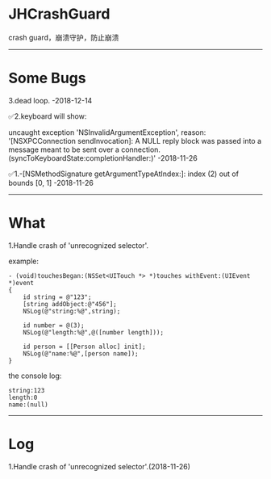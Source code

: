 # JHCrashGuard
crash guard，崩溃守护，防止崩溃

---

# Some Bugs

3.dead loop. -2018-12-14

✅2.keyboard will show:

uncaught exception 'NSInvalidArgumentException', reason: '[NSXPCConnection sendInvocation]: A NULL reply block was passed into a message meant to be sent over a connection. (syncToKeyboardState:completionHandler:)' -2018-11-26

✅1.-[NSMethodSignature getArgumentTypeAtIndex:]: index (2) out of bounds [0, 1] -2018-11-26

---

# What

1.Handle crash of 'unrecognized selector'.

example:

```
- (void)touchesBegan:(NSSet<UITouch *> *)touches withEvent:(UIEvent *)event
{
    id string = @"123";
    [string addObject:@"456"];
    NSLog(@"string:%@",string);
    
    id number = @(3);
    NSLog(@"length:%@",@([number length]));
    
    id person = [[Person alloc] init];
    NSLog(@"name:%@",[person name]);
}
```

the console log:
```
string:123
length:0
name:(null)
```


---

# Log

1.Handle crash of 'unrecognized selector'.(2018-11-26)

